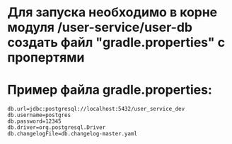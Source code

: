 # Для запуска необходимо в корне модуля /user-service/user-db создать файл "gradle.properties" с пропертями

# Пример файла gradle.properties:
```properties
db.url=jdbc:postgresql://localhost:5432/user_service_dev
db.username=postgres
db.password=12345
db.driver=org.postgresql.Driver
db.changelogFile=db.changelog-master.yaml
```
